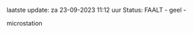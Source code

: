 laatste update: 
za 23-09-2023 11:12   uur 
Status: FAALT - geel - 
<div class="service Y">microstation</div>